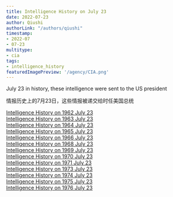 ```yaml
---
title: Intelligence History on July 23
date: 2022-07-23
author: Qiushi 
authorLink: "/authors/qiushi"
timestamp: 
- 2022-07
- 07-23
multitype: 
- cia
tags: 
- intelligence_history
featuredImagePreview: '/agency/CIA.png'
---
```



July 23 in history, these intelligence were sent to the US president

情报历史上的7月23日，这些情报被递交给时任美国总统

<!--more-->







[Intelligence History on 1962 July 23](/dailybrief/1962-07-23)   
[Intelligence History on 1963 July 23](/dailybrief/1963-07-23)   
[Intelligence History on 1964 July 23](/dailybrief/1964-07-23)   
[Intelligence History on 1965 July 23](/dailybrief/1965-07-23)   
[Intelligence History on 1966 July 23](/dailybrief/1966-07-23)   
[Intelligence History on 1968 July 23](/dailybrief/1968-07-23)   
[Intelligence History on 1969 July 23](/dailybrief/1969-07-23)   
[Intelligence History on 1970 July 23](/dailybrief/1970-07-23)   
[Intelligence History on 1971 July 23](/dailybrief/1971-07-23)   
[Intelligence History on 1973 July 23](/dailybrief/1973-07-23)   
[Intelligence History on 1974 July 23](/dailybrief/1974-07-23)   
[Intelligence History on 1975 July 23](/dailybrief/1975-07-23)   
[Intelligence History on 1976 July 23](/dailybrief/1976-07-23)   
